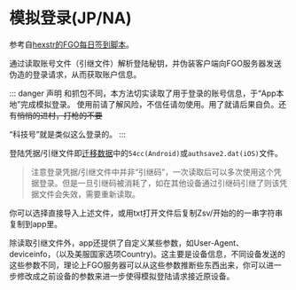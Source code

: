 # 模拟登录(JP/NA)

参考自[hexstr的FGO每日签到脚本](https://github.com/hexstr/FGODailyBonus)。

通过读取账号文件（引继文件）解析登陆秘钥，并伪装客户端向FGO服务器发送伪造的登录请求，从而获取账户信息。

::: danger 声明
和抓包不同，本方法切实读取了用于登录的账号信息，于“App本地”完成模拟登录。
使用前请了解风险，不信任请勿使用。用了就请后果自负。还有~~悄悄的进村，打枪的不要~~

“科技号”就是类似这么登录的。
:::


登陆凭据/引继文件即[迁移数据](./transfer_data.md)中的`54cc(Android)`或`authsave2.dat(iOS)`文件。

> 注意登录凭据/引继文件中并非“引继码”，一次读取后可以多次使用这个凭据登录。但是一旦引继码被消耗了，如在其他设备通过引继码引继了则该凭据文件会失效，需要重新读取。

你可以选择直接导入上述文件，或用txt打开文件后复制Zsv/开始的的一串字符串复制到app里。

除读取引继文件外，app还提供了自定义某些参数，如User-Agent、deviceinfo，（以及美服国家选项Country)。这主要是设备信息，不同设备发送的这些参数不同，理论上FGO服务器可以从这些参数推断些东西出来，你可以进一步修改成之前设备的参数来进一步使得模拟登陆请求接近原设备。
